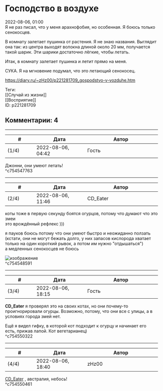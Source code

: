Господство в воздухе
====================

  
2022-08-06, 01:00  
 Я не раз писал, что у меня арахнофобия, но особенная. Я боюсь только сенокосцев.   
   
 В комнату залетает пушинка от растения. Я не знаю названия. Выглядит она так: из центра выходят волокна длиной около 20 мм, получается такой шарик. Эти шарики достаточно лёгкие, чтобы летать.   
   
 Итак, в комнату залетает пушинка и летит прямо на меня.   
   
 СУКА. Я на мгновение подумал, что это летающий сенокосец.   
  
<https://diary.ru/~zHz00/p221281709_gospodstvo-v-vozduhe.htm>  
  
Теги:  
[[Случай из жизни]]  
[[Восприятие]]  
ID: p221281709  


Комментарии: 4
--------------

  


---



|         #         |              Дата              |                     Автор                     |           ID           |
| --- | --- | --- | --- |
| (1/4) | 2022-08-06, 04:42 | Гость | c754547763 |

  
 Джонни, они умеют летать!   
 ^c754547763

---



|         #         |              Дата              |                     Автор                     |           ID           |
| --- | --- | --- | --- |
| (2/4) | 2022-08-06, 11:46 | CD\_Eater | c754548591 |

  
 коты тоже в первую секунду боятся огурцов, потому что думают что это змеи   
 это врождённый рефлекс )))   
   
 я пауков боюсь потому что они умеют быстро и неожиданно ползать   
 (кстати, они не могут бежать долго, у них запасов кислорода хватает только на один короткий рывок, а потом им нужно "отдышаться")   
 а медленных сенокосцев не боюсь   
   
 ![изображение](https://i.imgur.com/wedCNKS.gif)   
 ^c754548591

---



|         #         |              Дата              |                     Автор                     |           ID           |
| --- | --- | --- | --- |
| (3/4) | 2022-08-06, 18:15 | Гость | c754550322 |

  
  **CD\_Eater**  я проверял это на своих котах, но они почему-то проигнорировали огурцы. Возможно, потому, что они все с улицы, а в условиях города змей нет.   
   
 Ещё я видел гифку, в которой кот подходит к огурцу и начинает его есть, прижав лапой. Кот вегетарианец)   
 ^c754550322

---



|         #         |              Дата              |                     Автор                     |           ID           |
| --- | --- | --- | --- |
| (4/4) | 2022-08-06, 18:40 | zHz00 | c754550461 |

  
  [CD\_Eater](https://cd-eater.diary.ru "Записки ДискоЕда")  , австралия, небось!   
 ^c754550461